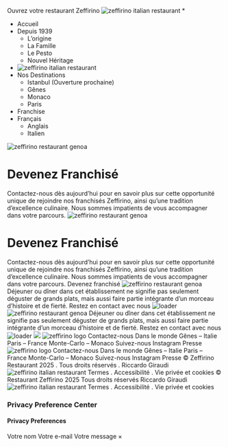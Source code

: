 Ouvrez votre restaurant Zeffirino
![zeffirino italian restaurant](https://zeffirino-restaurant.com/wp-content/uploads/2024/04/zeffirino-italian-restaurant.png)
  * 

  * Accueil
  * Depuis 1939
    * L’origine
    * La Famille
    * Le Pesto
    * Nouvel Héritage
  * ![zeffirino italian restaurant](https://zeffirino-restaurant.com/wp-content/uploads/2024/04/zeffirino-italian-restaurant.png)
  * Nos Destinations
    * Istanbul (Ouverture prochaine)
    * Gênes
    * Monaco
    * Paris
  * Franchise
  * Français
    * Anglais
    * Italien


![zeffirino restaurant genoa](https://zeffirino-restaurant.com/wp-content/uploads/2024/04/zeffirino-restaurant-genova.png)
# Devenez Franchisé
Contactez-nous dès aujourd’hui pour en savoir plus sur cette opportunité unique de rejoindre nos franchisés Zeffirino, ainsi qu’une tradition d’excellence culinaire. Nous sommes impatients de vous accompagner dans votre parcours.
![zeffirino restaurant genoa](https://zeffirino-restaurant.com/wp-content/uploads/2024/04/zeffirino-restaurant-genova.png)
# Devenez Franchisé
Contactez-nous dès aujourd’hui pour en savoir plus sur cette opportunité unique de rejoindre nos franchisés Zeffirino, ainsi qu’une tradition d’excellence culinaire. Nous sommes impatients de vous accompagner dans votre parcours.
Devenez franchisé
![zeffirino restaurant genoa](https://zeffirino-restaurant.com/wp-content/uploads/2024/04/zeffirino-restaurant-genova.png)
Déjeuner ou dîner dans cet établissement ne signifie pas seulement déguster de grands plats, mais aussi faire partie intégrante d’un morceau d’histoire et de fierté.
Restez en contact avec nous
![loader](https://zeffirino-restaurant.com/wp-includes/images/spinner.gif)
![zeffirino restaurant genoa](https://zeffirino-restaurant.com/wp-content/uploads/2024/04/zeffirino-restaurant-genova.png)
Déjeuner ou dîner dans cet établissement ne signifie pas seulement déguster de grands plats, mais aussi faire partie intégrante d’un morceau d’histoire et de fierté.
Restez en contact avec nous
![loader](https://zeffirino-restaurant.com/wp-includes/images/spinner.gif)
![](https://zeffirino-restaurant.com/wp-content/uploads/2024/04/zeffirino-pasta-italien-greece.png)
![zeffirino logo](https://zeffirino-restaurant.com/wp-content/uploads/2024/01/zeffirino-logo.png)
Contactez-nous
Dans le monde
Gênes – Italie
Paris – France
Monte-Carlo – Monaco
Suivez-nous
Instagram
Presse
![zeffirino logo](https://zeffirino-restaurant.com/wp-content/uploads/2024/01/zeffirino-logo.png)
Contactez-nous
Dans le monde
Gênes – Italie
Paris – France
Monte-Carlo – Monaco
Suivez-nous
Instagram
Presse
© Zeffirino Restaurant 2025 . Tous droits réservés . Riccardo Giraudi
![zeffirino italian restaurant](https://zeffirino-restaurant.com/wp-content/uploads/2024/04/zeffirino-italian-restaurant.png)
Termes . Accessibilité . Vie privée et cookies
© Restaurant Zeffirino 2025 Tous droits réservés Riccardo Giraudi
![zeffirino italian restaurant](https://zeffirino-restaurant.com/wp-content/uploads/2024/04/zeffirino-italian-restaurant.png)
Termes . Accessibilité . Vie privée et cookies
### Privacy Preference Center
#### Privacy Preferences
Votre nom 
Votre e-mail 
Votre message 
× 
